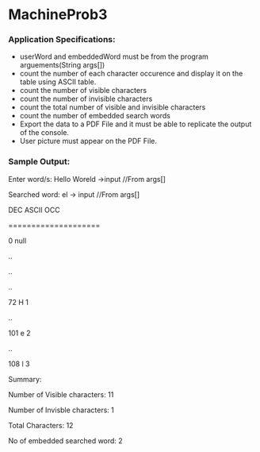 # MachineProb3

### Application Specifications:
* userWord and embeddedWord must be from the program arguements(String args[])
* count the number of each character occurence and display it on the table using ASCII table.
* count the number of visible characters
* count the number of invisible characters
* count the total number of visible and invisible characters
* count the number of embedded search words
* Export the data to a PDF File and it must be able to replicate the output of the console.
* User picture must appear on the PDF File.


### Sample Output:

Enter word/s: Hello Woreld ->input //From args[]

Searched word: el -> input //From args[]

DEC	ASCII	OCC

====================

0		null

..

..

..

72	H	1

..

101	e	2

..

108	l	3

Summary:

Number of Visible characters: 11

Number of Invisble characters: 1

Total Characters: 12

No of embedded searched word: 2
